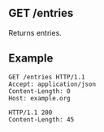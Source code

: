 ## GET /entries
Returns entries.

## Example
```
GET /entries HTTP/1.1
Accept: application/json
Content-Length: 0
Host: example.org
```

```
HTTP/1.1 200
Content-Length: 45
```
